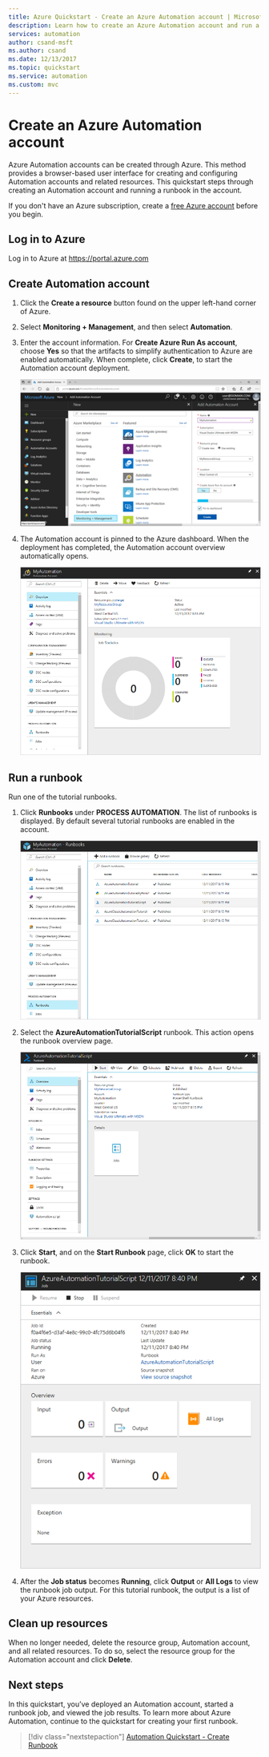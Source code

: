 ```yaml
---
title: Azure Quickstart - Create an Azure Automation account | Microsoft Docs
description: Learn how to create an Azure Automation account and run a runbook
services: automation
author: csand-msft
ms.author: csand
ms.date: 12/13/2017
ms.topic: quickstart
ms.service: automation
ms.custom: mvc
---
```


# Create an Azure Automation account

Azure Automation accounts can be created through Azure. This method provides a browser-based user interface for creating and configuring Automation accounts and related resources. This quickstart steps through creating an Automation account and running a runbook in the account.

If you don't have an Azure subscription, create a [free Azure account](https://azure.microsoft.com/free/?WT.mc_id=A261C142F) before you begin.

## Log in to Azure

Log in to Azure at https://portal.azure.com

## Create Automation account

1. Click the **Create a resource** button found on the upper left-hand corner of Azure.

1. Select **Monitoring + Management**, and then select **Automation**.

1. Enter the account information. For **Create Azure Run As account**, choose **Yes** so that the artifacts to simplify authentication to Azure are enabled automatically. When complete, click **Create**, to start the Automation account deployment.

    ![Enter information about your Automation account in the page](./media/automation-quickstart-create-account/create-automation-account-portal-blade.png)  

1. The Automation account is pinned to the Azure dashboard. When the deployment has completed, the Automation account overview automatically opens.

    ![Automation account overview](./media/automation-quickstart-create-account/automation-account-overview.png)

## Run a runbook

Run one of the tutorial runbooks.

1. Click **Runbooks** under **PROCESS AUTOMATION**. The list of runbooks is displayed. By default several tutorial runbooks are enabled in the account.

    ![Automation account runbooks list](./media/automation-quickstart-create-account/automation-runbooks-overview.png)

1. Select the **AzureAutomationTutorialScript** runbook. This action opens the runbook overview page.

    ![Runbook overview](./media/automation-quickstart-create-account/automation-tutorial-script-runbook-overview.png)

1. Click **Start**, and on the **Start Runbook** page, click **OK** to start the runbook.

    ![Runbook job page](./media/automation-quickstart-create-account/automation-tutorial-script-job.png)

1. After the **Job status** becomes **Running**, click **Output** or **All Logs** to view the runbook job output. For this tutorial runbook, the output is a list of your Azure resources.

## Clean up resources

When no longer needed, delete the resource group, Automation account, and all related resources. To do so, select the resource group for the Automation account and click **Delete**.

## Next steps

In this quickstart, you’ve deployed an Automation account, started a runbook job, and viewed the job results. To learn more about Azure Automation, continue to the quickstart for creating your first runbook.

> [!div class="nextstepaction"]
> [Automation Quickstart - Create Runbook](./automation-quickstart-create-runbook.md)
